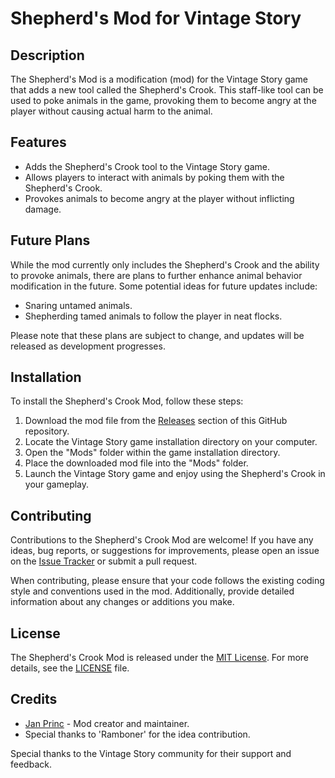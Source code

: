 # Shepherd's Mod for Vintage Story

## Description

The Shepherd's Mod is a modification (mod) for the Vintage Story game that adds a new tool called the Shepherd's Crook. This staff-like tool can be used to poke animals in the game, provoking them to become angry at the player without causing actual harm to the animal.

## Features

- Adds the Shepherd's Crook tool to the Vintage Story game.
- Allows players to interact with animals by poking them with the Shepherd's Crook.
- Provokes animals to become angry at the player without inflicting damage.

## Future Plans

While the mod currently only includes the Shepherd's Crook and the ability to provoke animals, there are plans to further enhance animal behavior modification in the future. Some potential ideas for future updates include:

- Snaring untamed animals.
- Shepherding tamed animals to follow the player in neat flocks.

Please note that these plans are subject to change, and updates will be released as development progresses.

## Installation

To install the Shepherd's Crook Mod, follow these steps:

1. Download the mod file from the [Releases](https://github.com/shepherd-mod/releases) section of this GitHub repository.
2. Locate the Vintage Story game installation directory on your computer.
3. Open the "Mods" folder within the game installation directory.
4. Place the downloaded mod file into the "Mods" folder.
5. Launch the Vintage Story game and enjoy using the Shepherd's Crook in your gameplay.

## Contributing

Contributions to the Shepherd's Crook Mod are welcome! If you have any ideas, bug reports, or suggestions for improvements, please open an issue on the [Issue Tracker](https://github.com/shepherd-mod/issues) or submit a pull request.

When contributing, please ensure that your code follows the existing coding style and conventions used in the mod. Additionally, provide detailed information about any changes or additions you make.

## License

The Shepherd's Crook Mod is released under the [MIT License](https://opensource.org/licenses/MIT). For more details, see the [LICENSE](https://github.com/shepherd-mod/blob/main/LICENSE) file.

## Credits

- [Jan Princ](https://github.com/JanLopata) - Mod creator and maintainer.
- Special thanks to 'Ramboner' for the idea contribution.

Special thanks to the Vintage Story community for their support and feedback.

